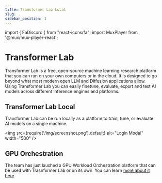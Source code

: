 ```yaml
---
title: Transformer Lab Local
slug: .
sidebar_position: 1
---
```


import { FaDiscord } from "react-icons/fa";
import MuxPlayer from '@mux/mux-player-react';


# Transformer Lab


Transformer Lab is a free, open-source machine learning research platform that you can run on your own computers or in the cloud. It is designed to go beyond what most modern open LLM and Diffusion applications allow. Using Transformer Lab you can easily finetune, evaluate, export and test AI models across different inference engines and platforms.

## Transformer Lab Local

Transformer Lab can be run locally as a platform to train, tune, or evaluate AI models on a single machine.

<img src={require('/img/screenshot.png').default} alt="Login Modal" width="500" />

## GPU Orchestration

The team has just lauched a GPU Workload Orchestration platform that can be used with Trasnformer Lab or on its own. You can learn [more about it here](./gpu/intro.md)
